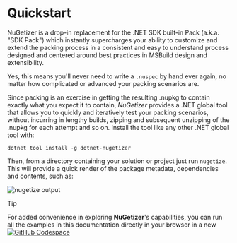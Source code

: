 # Quickstart

NuGetizer is a drop-in replacement for the .NET SDK built-in Pack (a.k.a. "SDK Pack") 
which instantly supercharges your ability to customize and extend the packing process 
in a consistent and easy to understand process designed and centered around best 
practices in MSBuild design and extensibility.

Yes, this means you'll never need to write a `.nuspec` by hand ever again, no matter 
how complicated or advanced your packing scenarios are.

Since packing is an exercise in getting the resulting .nupkg to contain exactly what 
you expect it to contain, *NuGetizer* provides a .NET global tool that allows you 
to quickly and iteratively test your packing scenarios, without incurring in lengthy 
builds, zipping and subsequent unzipping of the .nupkg for each attempt and so on. 
Install the tool like any other .NET global tool with:

```
dotnet tool install -g dotnet-nugetizer
```

Then, from a directory containing your solution or project just run `nugetize`. This 
will provide a quick render of the package metadata, dependencies and contents, 
such as:

![nugetize output](~/img/scenarios/overview/quickstart.png)

> [!TIP]
> For added convenience in exploring **NuGetizer**'s capabilities, you can run all 
the examples in this documentation directly in your browser in a new 
[![GitHub Codespace](https://img.shields.io/badge/-GitHub%20Codespace-black?logo=github)](https://github.com/codespaces/new?hide_repo_select=true&ref=docs&repo=297430130&machine=basicLinux32gb&devcontainer_path=.devcontainer%2Fdevcontainer.json)
